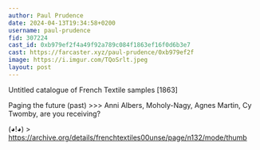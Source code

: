```yaml
---
author: Paul Prudence
date: 2024-04-13T19:34:58+0200
username: paul-prudence
fid: 307224
cast_id: 0xb979ef2f4a49f92a789c084f1863ef16f0d6b3e7
cast: https://farcaster.xyz/paul-prudence/0xb979ef2f
image: https://i.imgur.com/TQoSrlt.jpeg
layout: post
---
```


Untitled catalogue of French Textile samples [1863]

Paging the future (past) >>> Anni Albers, Moholy-Nagy, Agnes Martin, Cy Twomby, are you receiving?

(◕!◕) >
https://archive.org/details/frenchtextiles00unse/page/n132/mode/thumb

<img src='https://i.imgur.com/TQoSrlt.jpeg' alt='' referrerpolicy='no-referrer'/>
<img src='https://i.imgur.com/7FKuFbl.jpeg' alt='' referrerpolicy='no-referrer'/>
